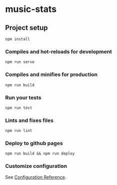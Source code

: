 # music-stats

## Project setup
```
npm install
```

### Compiles and hot-reloads for development
```
npm run serve
```

### Compiles and minifies for production
```
npm run build
```

### Run your tests
```
npm run test
```

### Lints and fixes files
```
npm run lint
```

### Deploy to github pages
```
npm run build && npm run deploy
```

### Customize configuration
See [Configuration Reference](https://cli.vuejs.org/config/).
